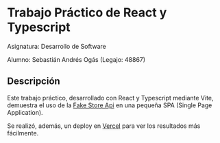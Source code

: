 # Trabajo Práctico de React y Typescript

Asignatura: Desarrollo de Software

Alumno: Sebastián Andrés Ogás (Legajo: 48867)

## Descripción

Este trabajo práctico, desarrollado con React y Typescript mediante Vite, 
demuestra el uso de la [Fake Store Api](https://fakestoreapi.com/) en una pequeña SPA (Single Page Application).

Se realizó, además, un deploy en [Vercel](https://fake-store-eight-pi.vercel.app/) para ver los resultados más fácilmente.
